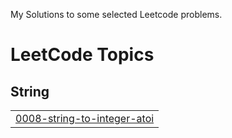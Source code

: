 My Solutions to some selected Leetcode problems.

<!---LeetCode Topics Start-->
# LeetCode Topics
## String
|  |
| ------- |
| [0008-string-to-integer-atoi](https://github.com/capriciousBoson/Leetcode_Selected_Problems/tree/master/0008-string-to-integer-atoi) |
<!---LeetCode Topics End-->